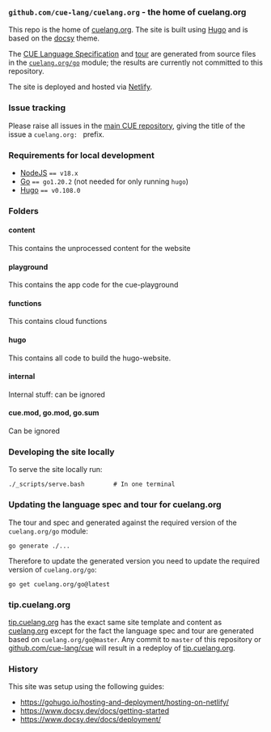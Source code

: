 ### `github.com/cue-lang/cuelang.org` - the home of cuelang.org

This repo is the home of [cuelang.org](https://cuelang.org). The site is built using [Hugo](https://gohugo.io/) and is
based on the [docsy](https://www.docsy.dev/) theme.

The [CUE Language Specification](https://cuelang.org/docs/references/spec/) and
[tour](https://cuelang.org/docs/tutorials/tour/intro/) are generated from source files in the
[`cuelang.org/go`](https://pkg.go.dev/mod/cuelang.org/go) module; the results are currently not committed to this
repository.

The site is deployed and hosted via [Netlify](https://www.netlify.com/).

### Issue tracking

Please raise all issues in the [main CUE
repository](https://github.com/cue-lang/cue/issues), giving the title of the
issue a `cuelang.org: ` prefix.

### Requirements for local development

* [NodeJS](https://nodejs.org/) `== v18.x`
* [Go](https://golang.org/dl/) `== go1.20.2` (not needed for only running `hugo`)
* [Hugo](https://github.com/gohugoio/hugo/releases) `== v0.108.0`

### Folders

#### content
This contains the unprocessed content for the website

#### playground
This contains the app code for the cue-playground

#### functions
This contains cloud functions

#### hugo
This contains all code to build the hugo-website.

#### internal
Internal stuff: can be ignored

#### cue.mod, go.mod, go.sum
Can be ignored

### Developing the site locally

To serve the site locally run:

```
./_scripts/serve.bash        # In one terminal
```

### Updating the language spec and tour for cuelang.org

The tour and spec and generated against the required version of the `cuelang.org/go` module:

```
go generate ./...
```

Therefore to update the generated version you need to update the required version of `cuelang.org/go`:

```
go get cuelang.org/go@latest
```

### tip.cuelang.org

[tip.cuelang.org](https://tip.cuelang.org/) has the exact same site template and content as
[cuelang.org](https://cuelang.org) except for the fact the language spec and tour are generated based on
`cuelang.org/go@master`. Any commit to `master` of this repository or
[github.com/cue-lang/cue](https://github.com/cue-lang/cue) will result in a redeploy of
[tip.cuelang.org](https://tip.cuelang.org).

### History

This site was setup using the following guides:

* https://gohugo.io/hosting-and-deployment/hosting-on-netlify/
* https://www.docsy.dev/docs/getting-started
* https://www.docsy.dev/docs/deployment/
